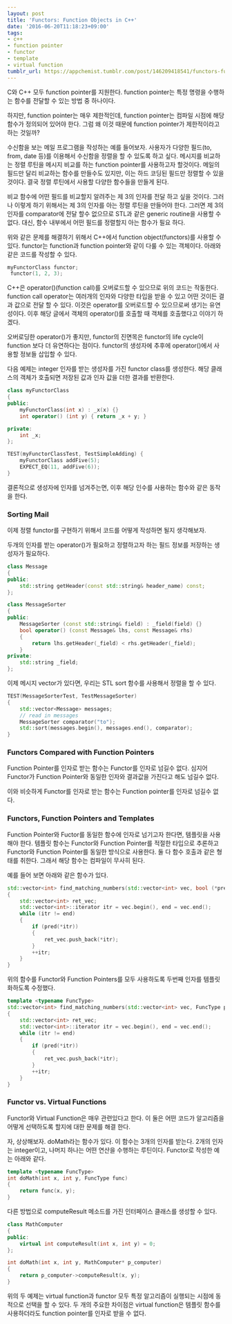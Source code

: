 ```yaml
---
layout: post
title: 'Functors: Function Objects in C++'
date: '2016-06-20T11:18:23+09:00'
tags:
- c++
- function pointer
- functor
- template
- virtual function
tumblr_url: https://appchemist.tumblr.com/post/146209418541/functors-function-objects-c
---
```

C와 C++ 모두 function pointer를 지원한다. function pointer는 특정 명령을 수행하는 함수를 전달할 수 있는 방법 중 하나이다.

하지만, function pointer는 매우 제한적인데, function pointer는 컴파일 시점에 해당 함수가 정의되어 있어야 한다. 그럼 왜 이것 때문에 function pointer가 제한적이라고 하는 것일까?

수신함을 보는 메일 프로그램을 작성하는 예를 들어보자. 사용자가 다양한 필드(to, from, date 등)를 이용해서 수신함을 정렬을 할 수 있도록 하고 싶다. 메시지를 비교하는 정렬 루틴을 메시지 비교를 하는 function pointer를 사용하고자 할것이다. 메일의 필드만 달리 비교하는 함수를 만들수도 있지만, 이는 하드 코딩된 필드만 정렬할 수 있을 것이다. 결국 정렬 루틴에서 사용할 다양한 함수들을 만들게 된다.

비교 함수에 어떤 필드를 비교할지 알려주는 제 3의 인자를 전달 하고 싶을 것이다. 그러나 이렇게 하기 위해서는 제 3의 인자를 아는 정렬 루틴을 만들어야 한다. 그러면 제 3의 인자를 comparator에 전달 할수 없으므로 STL과 같은 generic routine을 사용할 수 없다. 대신, 함수 내부에서 어떤 필드를 정렬할지 아는 함수가 필요 하다.

위와 같은 문제를 해결하기 위해서 C++에서 function object(functors)를 사용할 수 있다. functor는 function과 function pointer와 같이 다룰 수 있는 객체이다. 아래와 같은 코드를 작성할 수 있다.


```cpp
myFunctorClass functor;
 functor(1, 2, 3);
```

C++은 operator()(function call)를 오버로드할 수 있으므로 위의 코드는 작동한다. function call operator는 여러개의 인자와 다양한 타입을 받을 수 있고 어떤 것이든 결과 값으로 전달 할 수 있다. 이것은 operator를 오버로드할 수 있으므로써 생기는 유연성이다. 이후 해당 글에서 객체의 operator()를 호출할 때 객체를 호출했다고 이야기 하겠다.

오버로딩한 operator()가 좋지만, functor의 진면목은 functor의 life cycle이 function 보다 더 유연하다는 점이다. functor의 생성자에 추후에 operator()에서 사용할 정보들 삽입할 수 있다.

다음 예제는 integer 인자를 받는 생성자를 가진 functor class를 생성한다. 해당 클래스의 객체가 호출되면 저장된 값과 인자 값을 더한 결과를 반환한다.


```cpp
class myFunctorClass
{
public:
    myFunctorClass(int x) : _x(x) {}
    int operator() (int y) { return _x + y; }

private:
    int _x;
};

TEST(myFunctorClassTest, TestSimpleAdding) {
    myFunctorClass addFive(5);
    EXPECT_EQ(11, addFive(6));
}
```

결론적으로 생성자에 인자를 넘겨주는면, 이후 해당 인수를 사용하는 함수와 같은 동작을 한다.
### Sorting Mail
이제 정렬 functor를 구현하기 위해서 코드를 어떻게 작성하면 될지 생각해보자.

두개의 인자를 받는 operator()가 필요하고 정렬하고자 하는 필드 정보를 저장하는 생성자가 필요하다.


```cpp
class Message
{
public:
    std::string getHeader(const std::string& header_name) const;
};

class MessageSorter
{
public:
    MessageSorter (const std::string& field) : _field(field) {}
    bool operator() (const Message& lhs, const Message& rhs)
    {
        return lhs.getHeader(_field) < rhs.getHeader(_field);
    }
private:
    std::string _field;
};
```

이제 메시지 vector가 있다면, 우리는 STL sort 함수를 사용해서 정렬을 할 수 있다.


```cpp
TEST(MessageSorterTest, TestMessageSorter)
{
    std::vector<Message> messages;
    // read in messages
    MessageSorter comparator("to");
    std::sort(messages.begin(), messages.end(), comparator);
}
```

### Functors Compared with Function Pointers
Function Pointer를 인자로 받는 함수는 Functor를 인자로 넘길수 없다. 심지어 Functor가 Function Pointer와 동일한 인자와 결과값을 가진다고 해도 넘길수 없다.

이와 비슷하게 Functor를 인자로 받는 함수는 Function pointer를 인자로 넘길수 없다.
### Functors, Function Pointers and Templates
Function Pointer와 Fuctor를 동일한 함수에 인자로 넘기고자 한다면, 템플릿을 사용해야 한다. 템플릿 함수는 Functor와 Function Pointer를 적절한 타입으로 추론하고 Functor와 Function Pointer를 동일한 방식으로 사용한다. 둘 다 함수 호출과 같은 형태를 취한다. 그래서 해당 함수는 컴파일이 무사히 된다.

예를 들어 보면 아래와 같은 함수가 있다.


```cpp
std::vector<int> find_matching_numbers(std::vector<int> vec, bool (*pred)(int))
{
    std::vector<int> ret_vec;
    std::vector<int>::iterator itr = vec.begin(), end = vec.end();
    while (itr != end)
    {
        if (pred(*itr))
        {
            ret_vec.push_back(*itr);
        }
        ++itr;
    }
}
```

위의 함수를 Functor와 Function Pointers를 모두 사용하도록 두번째 인자를 템플릿화하도록 수정했다.


```cpp
template <typename FuncType>
std::vector<int> find_matching_numbers(std::vector<int> vec, FuncType pred)
{
    std::vector<int> ret_vec;
    std::vector<int>::iterator itr = vec.begin(), end = vec.end();
    while (itr != end)
    {
        if (pred(*itr))
        {
            ret_vec.push_back(*itr);
        }
        ++itr;
    }
}
```

### Functor vs. Virtual Functions
Functor와 Virtual Function은 매우 관련있다고 한다. 이 둘은 어떤 코드가 알고리즘을 어떻게 선택하도록 할지에 대한 문제를 해결 한다.

자, 상상해보자. doMath라는 함수가 있다. 이 함수는 3개의 인자를 받는다. 2개의 인자는 integer이고, 나머지 하나는 어떤 연산을 수행하는 루틴이다. Functor로 작성한 예는 아래와 같다.


```cpp
template <typename FuncType>
int doMath(int x, int y, FuncType func)
{
    return func(x, y);
}
```

다른 방법으로 computeResult 메소드를 가진 인터페이스 클래스를 생성할 수 있다.


```cpp
class MathComputer
{
public:
    virtual int computeResult(int x, int y) = 0;
};

int doMath(int x, int y, MathComputer* p_computer)
{
    return p_computer->computeResult(x, y);
}
```

위의 두 예제는 virtual function과 functor 모두 특정 알고리즘이 실행되는 시점에 동적으로 선택을 할 수 있다.
두 개의 주요한 차이점은 virtual function은 템플릿 함수를 사용하더라도 function pointer를 인자로 받을 수 없다. 